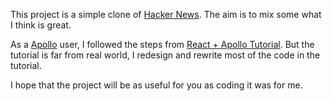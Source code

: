 This project is a simple clone of [Hacker News](https://news.ycombinator.com). The aim is to mix some what I think is great.

As a [Apollo](https://www.apollographql.com) user, I followed the steps from [React + Apollo Tutorial](https://www.howtographql.com/react-apollo/0-introduction/). But the tutorial is far from real world, I redesign and rewrite most of the code in the tutorial.

I hope that the project will be as useful for you as coding it was for me.